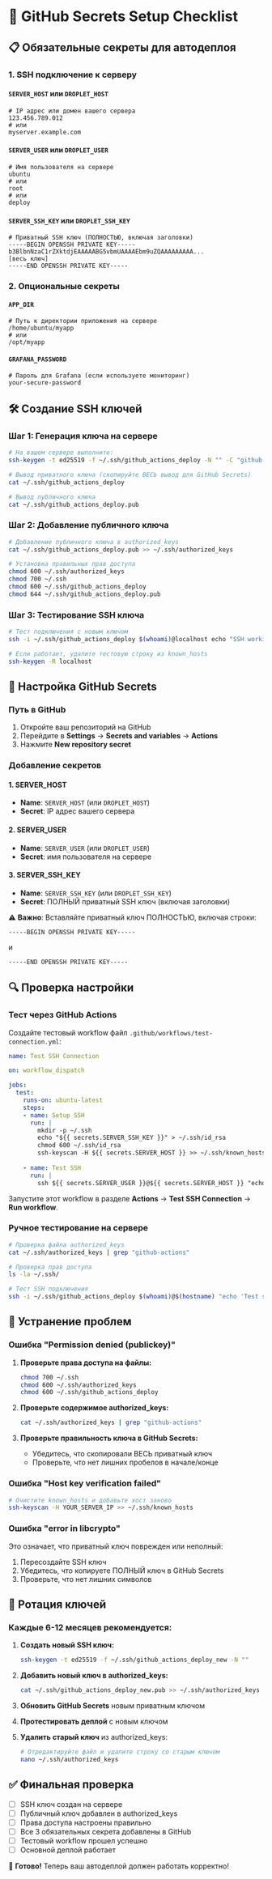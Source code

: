 # 🔐 GitHub Secrets Setup Checklist

## 📋 Обязательные секреты для автодеплоя

### 1. SSH подключение к серверу

#### `SERVER_HOST` или `DROPLET_HOST`
```
# IP адрес или домен вашего сервера
123.456.789.012
# или
myserver.example.com
```

#### `SERVER_USER` или `DROPLET_USER`
```
# Имя пользователя на сервере
ubuntu
# или
root
# или
deploy
```

#### `SERVER_SSH_KEY` или `DROPLET_SSH_KEY`
```
# Приватный SSH ключ (ПОЛНОСТЬЮ, включая заголовки)
-----BEGIN OPENSSH PRIVATE KEY-----
b3BlbnNzaC1rZXktdjEAAAAABG5vbmUAAAAEbm9uZQAAAAAAAAA...
[весь ключ]
-----END OPENSSH PRIVATE KEY-----
```

### 2. Опциональные секреты

#### `APP_DIR`
```
# Путь к директории приложения на сервере
/home/ubuntu/myapp
# или
/opt/myapp
```

#### `GRAFANA_PASSWORD`
```
# Пароль для Grafana (если используете мониторинг)
your-secure-password
```

## 🛠 Создание SSH ключей

### Шаг 1: Генерация ключа на сервере

```bash
# На вашем сервере выполните:
ssh-keygen -t ed25519 -f ~/.ssh/github_actions_deploy -N "" -C "github-actions-deploy@$(hostname)"

# Вывод приватного ключа (скопируйте ВЕСЬ вывод для GitHub Secrets)
cat ~/.ssh/github_actions_deploy

# Вывод публичного ключа
cat ~/.ssh/github_actions_deploy.pub
```

### Шаг 2: Добавление публичного ключа

```bash
# Добавление публичного ключа в authorized_keys
cat ~/.ssh/github_actions_deploy.pub >> ~/.ssh/authorized_keys

# Установка правильных прав доступа
chmod 600 ~/.ssh/authorized_keys
chmod 700 ~/.ssh
chmod 600 ~/.ssh/github_actions_deploy
chmod 644 ~/.ssh/github_actions_deploy.pub
```

### Шаг 3: Тестирование SSH ключа

```bash
# Тест подключения с новым ключом
ssh -i ~/.ssh/github_actions_deploy $(whoami)@localhost echo "SSH working!"

# Если работает, удалите тестовую строку из known_hosts
ssh-keygen -R localhost
```

## 🔧 Настройка GitHub Secrets

### Путь в GitHub
1. Откройте ваш репозиторий на GitHub
2. Перейдите в **Settings** → **Secrets and variables** → **Actions**
3. Нажмите **New repository secret**

### Добавление секретов

#### 1. SERVER_HOST
- **Name**: `SERVER_HOST` (или `DROPLET_HOST`)
- **Secret**: IP адрес вашего сервера

#### 2. SERVER_USER
- **Name**: `SERVER_USER` (или `DROPLET_USER`)  
- **Secret**: имя пользователя на сервере

#### 3. SERVER_SSH_KEY
- **Name**: `SERVER_SSH_KEY` (или `DROPLET_SSH_KEY`)
- **Secret**: ПОЛНЫЙ приватный SSH ключ (включая заголовки)

⚠️ **Важно**: Вставляйте приватный ключ ПОЛНОСТЬЮ, включая строки:
```
-----BEGIN OPENSSH PRIVATE KEY-----
```
и
```
-----END OPENSSH PRIVATE KEY-----
```

## 🔍 Проверка настройки

### Тест через GitHub Actions

Создайте тестовый workflow файл `.github/workflows/test-connection.yml`:

```yaml
name: Test SSH Connection

on: workflow_dispatch

jobs:
  test:
    runs-on: ubuntu-latest
    steps:
    - name: Setup SSH
      run: |
        mkdir -p ~/.ssh
        echo "${{ secrets.SERVER_SSH_KEY }}" > ~/.ssh/id_rsa
        chmod 600 ~/.ssh/id_rsa
        ssh-keyscan -H ${{ secrets.SERVER_HOST }} >> ~/.ssh/known_hosts
        
    - name: Test SSH
      run: |
        ssh ${{ secrets.SERVER_USER }}@${{ secrets.SERVER_HOST }} "echo 'SSH connection successful!' && hostname && whoami"
```

Запустите этот workflow в разделе **Actions** → **Test SSH Connection** → **Run workflow**.

### Ручное тестирование на сервере

```bash
# Проверка файла authorized_keys
cat ~/.ssh/authorized_keys | grep "github-actions"

# Проверка прав доступа
ls -la ~/.ssh/

# Тест SSH подключения
ssh -i ~/.ssh/github_actions_deploy $(whoami)@$(hostname) "echo 'Test successful'"
```

## 🚨 Устранение проблем

### Ошибка "Permission denied (publickey)"

1. **Проверьте права доступа на файлы:**
   ```bash
   chmod 700 ~/.ssh
   chmod 600 ~/.ssh/authorized_keys
   chmod 600 ~/.ssh/github_actions_deploy
   ```

2. **Проверьте содержимое authorized_keys:**
   ```bash
   cat ~/.ssh/authorized_keys | grep "github-actions"
   ```

3. **Проверьте правильность ключа в GitHub Secrets:**
   - Убедитесь, что скопировали ВЕСЬ приватный ключ
   - Проверьте, что нет лишних пробелов в начале/конце

### Ошибка "Host key verification failed"

```bash
# Очистите known_hosts и добавьте хост заново
ssh-keyscan -H YOUR_SERVER_IP >> ~/.ssh/known_hosts
```

### Ошибка "error in libcrypto"

Это означает, что приватный ключ поврежден или неполный:
1. Пересоздайте SSH ключ
2. Убедитесь, что копируете ПОЛНЫЙ ключ в GitHub Secrets
3. Проверьте, что нет лишних символов

## 🔄 Ротация ключей

### Каждые 6-12 месяцев рекомендуется:

1. **Создать новый SSH ключ:**
   ```bash
   ssh-keygen -t ed25519 -f ~/.ssh/github_actions_deploy_new -N ""
   ```

2. **Добавить новый ключ в authorized_keys:**
   ```bash
   cat ~/.ssh/github_actions_deploy_new.pub >> ~/.ssh/authorized_keys
   ```

3. **Обновить GitHub Secrets** новым приватным ключом

4. **Протестировать деплой** с новым ключом

5. **Удалить старый ключ** из authorized_keys:
   ```bash
   # Отредактируйте файл и удалите строку со старым ключом
   nano ~/.ssh/authorized_keys
   ```

## ✅ Финальная проверка

- [ ] SSH ключ создан на сервере
- [ ] Публичный ключ добавлен в authorized_keys
- [ ] Права доступа настроены правильно
- [ ] Все 3 обязательных секрета добавлены в GitHub
- [ ] Тестовый workflow прошел успешно
- [ ] Основной деплой работает

🎉 **Готово!** Теперь ваш автодеплой должен работать корректно!